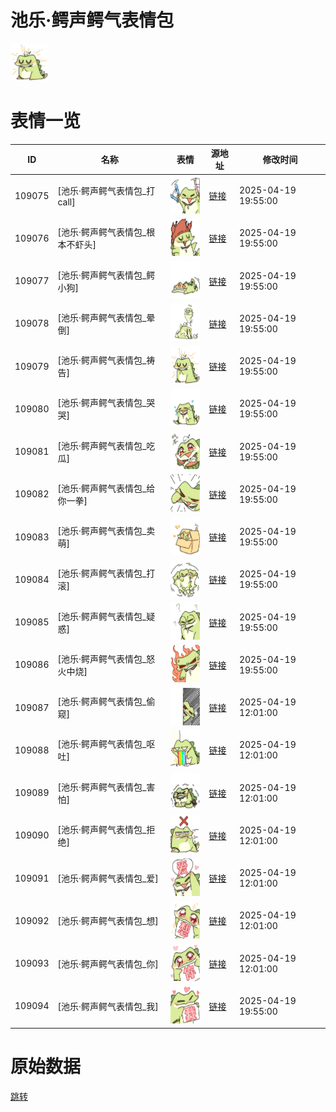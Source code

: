 # 池乐·鳄声鳄气表情包

<img src="./cover.png" height="60" alt="cover" />

# 表情一览

|ID|名称|表情|源地址|修改时间|
|----|----|----|----|----|
|109075|[池乐·鳄声鳄气表情包_打call]|<img src="./pic/109075_%5B池乐·鳄声鳄气表情包_打call%5D.png" height="60" alt="打call"/>|[链接](https://i0.hdslb.com/bfs/garb/f47f89b15227dacb039ed1ad13c1c57cc6d268cf.png)|2025-04-19 19:55:00|
|109076|[池乐·鳄声鳄气表情包_根本不虾头]|<img src="./pic/109076_%5B池乐·鳄声鳄气表情包_根本不虾头%5D.png" height="60" alt="根本不虾头"/>|[链接](https://i0.hdslb.com/bfs/garb/7cf5bfbb5f7493fa724a5d3dd48788664269a1f6.png)|2025-04-19 19:55:00|
|109077|[池乐·鳄声鳄气表情包_鳄小狗]|<img src="./pic/109077_%5B池乐·鳄声鳄气表情包_鳄小狗%5D.png" height="60" alt="鳄小狗"/>|[链接](https://i0.hdslb.com/bfs/garb/445198df5e8f9b13c037a01eb391a4148ff56cd7.png)|2025-04-19 19:55:00|
|109078|[池乐·鳄声鳄气表情包_晕倒]|<img src="./pic/109078_%5B池乐·鳄声鳄气表情包_晕倒%5D.png" height="60" alt="晕倒"/>|[链接](https://i0.hdslb.com/bfs/garb/3218568ac738f9174795bbc97d8c526e28fb75ea.png)|2025-04-19 19:55:00|
|109079|[池乐·鳄声鳄气表情包_祷告]|<img src="./pic/109079_%5B池乐·鳄声鳄气表情包_祷告%5D.png" height="60" alt="祷告"/>|[链接](https://i0.hdslb.com/bfs/garb/eeb635d70ce390c1f9bf7b3307129cc866a5a917.png)|2025-04-19 19:55:00|
|109080|[池乐·鳄声鳄气表情包_哭哭]|<img src="./pic/109080_%5B池乐·鳄声鳄气表情包_哭哭%5D.png" height="60" alt="哭哭"/>|[链接](https://i0.hdslb.com/bfs/garb/55d2946e13ca054df837fe4f00f67a38b6ac4ed1.png)|2025-04-19 19:55:00|
|109081|[池乐·鳄声鳄气表情包_吃瓜]|<img src="./pic/109081_%5B池乐·鳄声鳄气表情包_吃瓜%5D.png" height="60" alt="吃瓜"/>|[链接](https://i0.hdslb.com/bfs/garb/e0332cf6c7d70f815998b068cd03103c389d9ff9.png)|2025-04-19 19:55:00|
|109082|[池乐·鳄声鳄气表情包_给你一拳]|<img src="./pic/109082_%5B池乐·鳄声鳄气表情包_给你一拳%5D.png" height="60" alt="给你一拳"/>|[链接](https://i0.hdslb.com/bfs/garb/35ab457f79a57470c1accc161c94f57f13e39237.png)|2025-04-19 19:55:00|
|109083|[池乐·鳄声鳄气表情包_卖萌]|<img src="./pic/109083_%5B池乐·鳄声鳄气表情包_卖萌%5D.png" height="60" alt="卖萌"/>|[链接](https://i0.hdslb.com/bfs/garb/281982541c4ba89282fc2d53bca83d51384e5027.png)|2025-04-19 19:55:00|
|109084|[池乐·鳄声鳄气表情包_打滚]|<img src="./pic/109084_%5B池乐·鳄声鳄气表情包_打滚%5D.png" height="60" alt="打滚"/>|[链接](https://i0.hdslb.com/bfs/garb/e500644b023f2204c976b1d4abd9dce38825ed41.png)|2025-04-19 19:55:00|
|109085|[池乐·鳄声鳄气表情包_疑惑]|<img src="./pic/109085_%5B池乐·鳄声鳄气表情包_疑惑%5D.png" height="60" alt="疑惑"/>|[链接](https://i0.hdslb.com/bfs/garb/81b52cc4a1f00c860bf698d90f6bd50dae433910.png)|2025-04-19 19:55:00|
|109086|[池乐·鳄声鳄气表情包_怒火中烧]|<img src="./pic/109086_%5B池乐·鳄声鳄气表情包_怒火中烧%5D.png" height="60" alt="怒火中烧"/>|[链接](https://i0.hdslb.com/bfs/garb/4778715adf50db78a2c663c69df16cb998a19541.png)|2025-04-19 19:55:00|
|109087|[池乐·鳄声鳄气表情包_偷窥]|<img src="./pic/109087_%5B池乐·鳄声鳄气表情包_偷窥%5D.png" height="60" alt="偷窥"/>|[链接](https://i0.hdslb.com/bfs/garb/07cf78c54ba53bc8f8d76bce37ee70fc6e904860.png)|2025-04-19 12:01:00|
|109088|[池乐·鳄声鳄气表情包_呕吐]|<img src="./pic/109088_%5B池乐·鳄声鳄气表情包_呕吐%5D.png" height="60" alt="呕吐"/>|[链接](https://i0.hdslb.com/bfs/garb/80f539a9054ef344c4256812a2e347c07874caee.png)|2025-04-19 12:01:00|
|109089|[池乐·鳄声鳄气表情包_害怕]|<img src="./pic/109089_%5B池乐·鳄声鳄气表情包_害怕%5D.png" height="60" alt="害怕"/>|[链接](https://i0.hdslb.com/bfs/garb/e4036eefa64278e2906857165594fd6f2c641f13.png)|2025-04-19 12:01:00|
|109090|[池乐·鳄声鳄气表情包_拒绝]|<img src="./pic/109090_%5B池乐·鳄声鳄气表情包_拒绝%5D.png" height="60" alt="拒绝"/>|[链接](https://i0.hdslb.com/bfs/garb/47b837293c10e507a244e47cc1f0cb6586197b5c.png)|2025-04-19 12:01:00|
|109091|[池乐·鳄声鳄气表情包_爱]|<img src="./pic/109091_%5B池乐·鳄声鳄气表情包_爱%5D.png" height="60" alt="爱"/>|[链接](https://i0.hdslb.com/bfs/garb/d0ffde2b7e8c2a917b2d96045d78b15f7f7ff963.png)|2025-04-19 12:01:00|
|109092|[池乐·鳄声鳄气表情包_想]|<img src="./pic/109092_%5B池乐·鳄声鳄气表情包_想%5D.png" height="60" alt="想"/>|[链接](https://i0.hdslb.com/bfs/garb/04c0e26142791a4f1864b2ab0519aa98002146cb.png)|2025-04-19 12:01:00|
|109093|[池乐·鳄声鳄气表情包_你]|<img src="./pic/109093_%5B池乐·鳄声鳄气表情包_你%5D.png" height="60" alt="你"/>|[链接](https://i0.hdslb.com/bfs/garb/09ef9ad9c58e6bcd0ab90d62eeb0d458c826f295.png)|2025-04-19 12:01:00|
|109094|[池乐·鳄声鳄气表情包_我]|<img src="./pic/109094_%5B池乐·鳄声鳄气表情包_我%5D.png" height="60" alt="我"/>|[链接](https://i0.hdslb.com/bfs/garb/20b4792366f87758d9709a9d29fd34bf5a062c64.png)|2025-04-19 19:55:00|

# 原始数据

[跳转](./raw.json)

